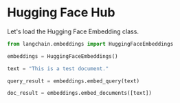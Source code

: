 # Hugging Face Hub
Let's load the Hugging Face Embedding class.

<!-- WARNING: THIS FILE WAS AUTOGENERATED! DO NOT EDIT! Instead, edit the notebook w/the location & name as this file. -->


```python
from langchain.embeddings import HuggingFaceEmbeddings
```


```python
embeddings = HuggingFaceEmbeddings()
```


```python
text = "This is a test document."
```


```python
query_result = embeddings.embed_query(text)
```


```python
doc_result = embeddings.embed_documents([text])
```
